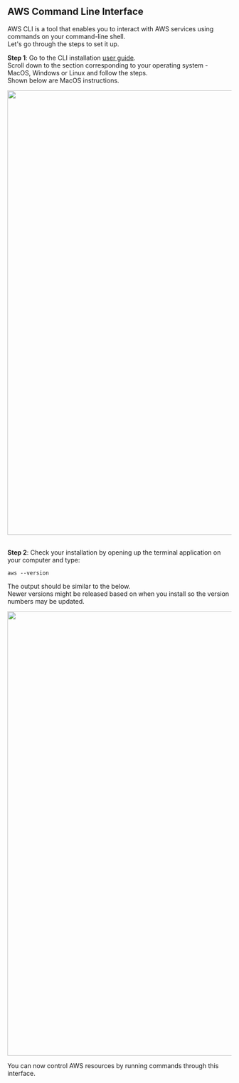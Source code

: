 ## AWS Command Line Interface 

AWS CLI is a tool that enables you to interact with AWS services using commands on your command-line shell.   
Let's go through the steps to set it up.

**Step 1**: Go to the CLI installation [user guide](https://docs.aws.amazon.com/cli/latest/userguide/getting-started-install.html).   
Scroll down to the section corresponding to your operating system - MacOS, Windows or Linux and follow the steps.    
   Shown below are MacOS instructions.

<img width="1000" src="https://github.com/AhilyaK/aws-docs/assets/26397706/c819e363-7331-44b0-b613-c3e37daa8817">
</br></br>

**Step 2**: Check your installation by opening up the terminal application on your computer and type: 
```
aws --version
```

The output should be similar to the below.    
Newer versions might be released based on when you install so the version numbers may be updated.  

<img width="1000" src="https://github.com/AhilyaK/aws-docs/assets/26397706/28ee3e0c-f986-488a-a507-feeb9fa10884">

You can now control AWS resources by running commands through this interface. 

